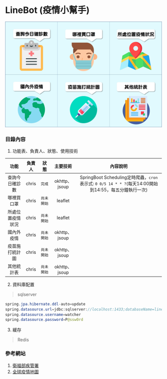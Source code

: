 # LineBot (疫情小幫手)
![目錄](https://github.com/chrisluo5311/LineBot/blob/master/src/main/resources/static/menufinal.jpg "line bot richmenu")
### 目錄內容 
1. 功能表、負責人、狀態、使用技術 

|  功能  |    負責人    | 狀態 | 主要技術 | 內容說明 |
|:------:|:----------:|:------------:|:------------:| :----------:|
|  查詢今日確診數  |  chris  | `完成` | okhttp、jsoup | SpringBoot Scheduling定時爬蟲，`cron`表示式: `0 0/5 14 * * ?`(每天14:00開始到14:55，每五分鐘執行一次)  |
|  哪裡買口罩  |  chris  | `尚未開始` | leaflet |           |
|  所處位置疫情狀況  |  chris  |  `尚未開始` | leaflet |           |
|  國內外疫情  |  chris  |  `尚未開始`  | okhttp、jsoup |           |
|  疫苗施打統計圖  |  chris  |  `尚未開始`  | okhttp、jsoup |            |
|  其他統計表  |  chris  |  `尚未開始`  | okhttp、jsoup |             |

2. 資料庫配置 
> sqlserver
```java
spring.jpa.hibernate.ddl-auto=update
spring.datasource.url=jdbc:sqlserver://localhost:1433;databaseName=linebot
spring.datasource.username=watcher
spring.datasource.password=P@ssw0rd
```

3. 緩存 
> Redis


### 參考網站
1. [衛福部疾管署](https://www.cdc.gov.tw/ "link") 
2. [全球疫情地圖](https://covid-19.nchc.org.tw/ "")
